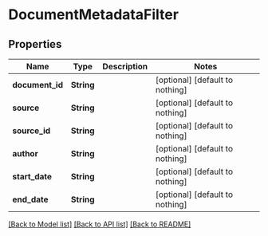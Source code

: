 # DocumentMetadataFilter


## Properties
Name | Type | Description | Notes
------------ | ------------- | ------------- | -------------
**document_id** | **String** |  | [optional] [default to nothing]
**source** | **String** |  | [optional] [default to nothing]
**source_id** | **String** |  | [optional] [default to nothing]
**author** | **String** |  | [optional] [default to nothing]
**start_date** | **String** |  | [optional] [default to nothing]
**end_date** | **String** |  | [optional] [default to nothing]


[[Back to Model list]](../README.md#models) [[Back to API list]](../README.md#api-endpoints) [[Back to README]](../README.md)



